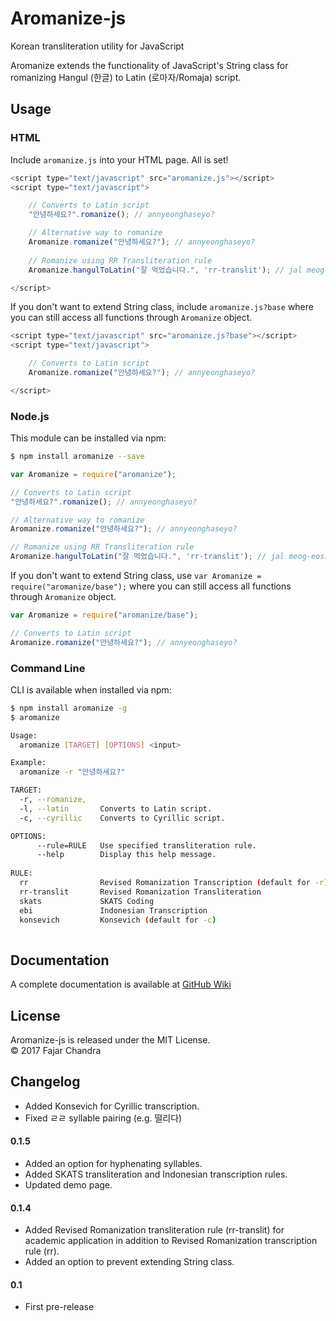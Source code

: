 # Aromanize-js

Korean transliteration utility for JavaScript

Aromanize extends the functionality of JavaScript's String class for romanizing Hangul (한글) to Latin (로마자/Romaja) script.

## Usage

### HTML

Include `aromanize.js` into your HTML page. All is set!

```js
<script type="text/javascript" src="aromanize.js"></script>
<script type="text/javascript">

	// Converts to Latin script
	"안녕하세요?".romanize(); // annyeonghaseyo?

	// Alternative way to romanize
	Aromanize.romanize("안녕하세요?"); // annyeonghaseyo?
	
	// Romanize using RR Transliteration rule
	Aromanize.hangulToLatin("잘 먹었습니다.", 'rr-translit'); // jal meog-eoss-seubnida.

</script>
```

If you don't want to extend String class, include `aromanize.js?base` where you can still access all functions through `Aromanize` object.

```js
<script type="text/javascript" src="aromanize.js?base"></script>
<script type="text/javascript">

	// Converts to Latin script
	Aromanize.romanize("안녕하세요?"); // annyeonghaseyo?

</script>
```

### Node.js

This module can be installed via npm:

```sh
$ npm install aromanize --save
```

```js
var Aromanize = require("aromanize");

// Converts to Latin script
"안녕하세요?".romanize(); // annyeonghaseyo?

// Alternative way to romanize
Aromanize.romanize("안녕하세요?"); // annyeonghaseyo?

// Romanize using RR Transliteration rule
Aromanize.hangulToLatin("잘 먹었습니다.", 'rr-translit'); // jal meog-eoss-seubnida.
```

If you don't want to extend String class, use `var Aromanize = require("aromanize/base");` where you can still access all functions through `Aromanize` object.

```js
var Aromanize = require("aromanize/base");

// Converts to Latin script
Aromanize.romanize("안녕하세요?"); // annyeonghaseyo?
```

### Command Line

CLI is available when installed via npm:

```sh
$ npm install aromanize -g
$ aromanize

Usage:
  aromanize [TARGET] [OPTIONS] <input>

Example:
  aromanize -r "안녕하세요?"

TARGET:
  -r, --romanize,   
  -l, --latin       Converts to Latin script.
  -c, --cyrillic    Converts to Cyrillic script.

OPTIONS:
      --rule=RULE   Use specified transliteration rule.
      --help        Display this help message.
      
RULE:
  rr                Revised Romanization Transcription (default for -r)
  rr-translit       Revised Romanization Transliteration
  skats             SKATS Coding
  ebi               Indonesian Transcription
  konsevich         Konsevich (default for -c)
		
```

## Documentation

A complete documentation is available at [GitHub Wiki](https://github.com/fujaru/aromanize-js/wiki)

## License

Aromanize-js is released under the MIT License.<br />
&copy; 2017 Fajar Chandra

## Changelog

* Added Konsevich for Cyrillic transcription.
* Fixed ㄹㄹ syllable pairing (e.g. 떨리다)

#### 0.1.5

* Added an option for hyphenating syllables.
* Added SKATS transliteration and Indonesian transcription rules.
* Updated demo page.

#### 0.1.4

* Added Revised Romanization transliteration rule (rr-translit) for academic application in addition to Revised Romanization transcription rule (rr).
* Added an option to prevent extending String class.

#### 0.1

* First pre-release
